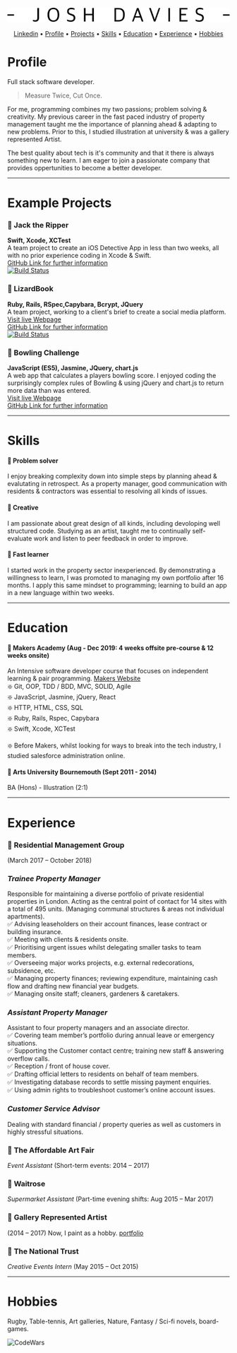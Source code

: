<div align="center">
  
![alt text](https://github.com/JoshDavies/CV/blob/master/JoshDavies.png?raw=true)  
  
</div>

<p align="center">
  <a href="https://www.linkedin.com/in/joshua-davies-70bb75128/">Linkedin</a> •
  <a href="#Profile">Profile</a> •
  <a href="#Projects">Projects</a> •
  <a href="#Skills">Skills</a> •
  <a href="#Education">Education</a> •
  <a href="#Experience">Experience</a> •
  <a href="#Hobbies">Hobbies</a>
</p>

# Profile
Full stack software developer.

> Measure Twice, Cut Once.

For me, programming combines my two passions; problem solving & creativity. My previous career in the fast paced industry of property management taught me the importance of planning ahead & adapting to new problems. Prior to this, I studied illustration at university & was a gallery represented Artist. 

The best quality about tech is it's community and that it there is always something new to learn. I am eager to join a passionate company that provides oppertunities to become a better developer.

-------------
# Example Projects
### 🔸 Jack the Ripper
**Swift, Xcode, XCTest**  
A team project to create an iOS Detective App in less than two weeks, all with no prior experience coding in Xcode & Swift.    
[GitHub Link for further information](https://github.com/JoshDavies/Team-6-Game)  
[![Build Status](https://travis-ci.com/robertamangiapane/Team-6-Game.svg?branch=master)](https://travis-ci.com/robertamangiapane/Team-6-Game)
  
### 🔸 LizardBook
**Ruby, Rails, RSpec,Capybara, Bcrypt, JQuery**  
A team project, working to a client's brief to create a social media platform.  
[Visit live Webpage](http://lizardbook.herokuapp.com/)  
[GitHub Link for further information](https://github.com/JoshDavies/acebook--LizardBook-)   
[![Build Status](https://travis-ci.com/Mezela/acebook--LizardBook-.svg?branch=master)](https://travis-ci.com/Mezela/acebook--LizardBook-)
  
### 🔸 Bowling Challenge
**JavaScript (ES5), Jasmine, JQuery, chart.js**  
A web app that calculates a players bowling score. I enjoyed coding the surprisingly complex rules of Bowling & using jQuery and chart.js to return more data than was entered.   
[Visit live Webpage](https://joshdavies.github.io/bowling-challenge/)  
[GitHub Link for further information](https://github.com/JoshDavies/bowling-challenge)  
  
-------------
# Skills
#### 🔸 Problem solver
I enjoy breaking complexity down into simple steps by planning ahead & evalutating in retrospect. As a property manager, good communication with residents & contractors was essential to resolving all kinds of issues. 

#### 🔸 Creative   
I am passionate about great design of all kinds, including devoloping well structured code. Studying as an artist, taught me to continually self-evaluate work and listen to peer feedback in order to improve.    

#### 🔸 Fast learner
I started work in the property sector inexperienced. By demonstrating a willingness to learn, I was promoted to managing my own portfolio after 16 months. I apply this same mindset to programming; learning to build an app in a new language within two weeks.  

-----------
# Education
#### 🔸 Makers Academy (Aug - Dec 2019: 4 weeks offsite pre-course & 12 weeks onsite)
An Intensive software developer course that focuses on independent learning & pair programming. [Makers Website](https://makers.tech/)   
❇️ Git, OOP, TDD / BDD, MVC, SOLID, Agile  
❇️ JavaScript, Jasmine, jQuery, React   
❇️ HTTP, HTML, CSS, SQL  
❇️ Ruby, Rails, Rspec, Capybara  
❇️ Swift, Xcode, XCTest   
  
❇️ Before Makers, whilst looking for ways to break into the tech industry, I studied salesforce administration online. 

#### 🔸 Arts University Bournemouth (Sept 2011 - 2014)
BA (Hons) - Illustration (2:1)

----------------
# Experience
### 🔸 **Residential Management Group**
(March 2017 – October 2018)  
### *Trainee Property Manager*  
Responsible for maintaining a diverse portfolio of private residential properties in London. Acting as the central point of contact for 14 sites with a total of 495 units. (Managing communal structures & areas not individual apartments).  
✅ Advising leaseholders on their account finances, lease contract or building insurance.   
✅ Meeting with clients & residents onsite.   
✅ Prioritising urgent issues whilst delegating smaller tasks to team members.   
✅ Overseeing major works projects, e.g. external redecorations, subsidence, etc.   
✅ Managing property finances; reviewing expenditure, maintaining cash flow and drafting new financial year budgets.  
✅ Managing onsite staff; cleaners, gardeners & caretakers.   

### *Assistant Property Manager*  
Assistant to four property managers and an associate director.   
✅ Covering team member’s portfolio during annual leave or emergency situations.   
✅ Supporting the Customer contact centre; training new staff & answering overflow calls.  
✅ Reception / front of house cover.  
✅ Drafting official letters to residents on behalf of team members.  
✅ Investigating database records to settle missing payment enquiries.  
✅ Using admin rights to troubleshoot customer’s online account issues.

### *Customer Service Advisor*  
Dealing with standard financial / property queries as well as customers in highly stressful situations.

### 🔸 **The Affordable Art Fair**
 *Event Assistant* (Short-term events: 2014 – 2017)   

### 🔸 **Waitrose**  
*Supermarket Assistant* (Part-time evening shifts: Aug 2015 – Mar 2017)   

### 🔸 **Gallery Represented Artist**
(2014 – 2017) Now, I paint as a hobby. [portfolio](http://www.jdaviesillustration.com/)

### 🔸 **The National Trust**
*Creative Events Intern* (May 2015 – Oct 2015)   

--------
# Hobbies
Rugby, Table-tennis, Art galleries, Nature, Fantasy / Sci-fi novels, board-games.  
  
![CodeWars](https://www.codewars.com/users/JoshDavies/badges/small)
